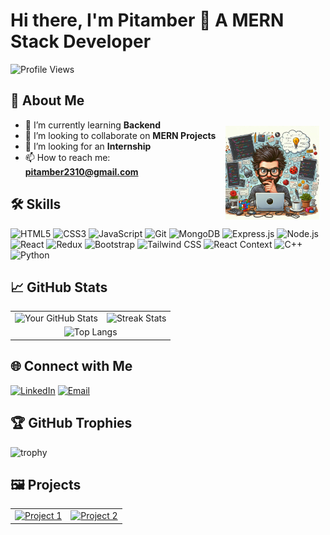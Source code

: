 # Hi there, I'm Pitamber 👋 A MERN Stack Developer

![Profile Views](https://komarev.com/ghpvc/?username=whizzy23&color=blueviolet&style=flat&label=Profile+Views)
## 🚀 About Me

<img align="right" height="150" src="dev.png" alt="Developer at work" style="margin: 10px; float: right;" />

- 🌱 I’m currently learning **Backend**
- 👯 I’m looking to collaborate on **MERN Projects**
- 🤔 I’m looking for an **Internship**
- 📫 How to reach me: **pitamber2310@gmail.com**

## 🛠️ Skills

![HTML5](https://img.shields.io/badge/-HTML5-E34F26?logo=html5&logoColor=fff&style=for-the-badge)
![CSS3](https://img.shields.io/badge/-CSS3-1572B6?logo=css3&logoColor=fff&style=for-the-badge)
![JavaScript](https://img.shields.io/badge/-JavaScript-F7DF1E?logo=javascript&logoColor=000&style=for-the-badge)
![Git](https://img.shields.io/badge/-Git-F05032?logo=git&logoColor=fff&style=for-the-badge)
![MongoDB](https://img.shields.io/badge/-MongoDB-47A248?logo=mongodb&logoColor=fff&style=for-the-badge)
![Express.js](https://img.shields.io/badge/-Express.js-000?logo=express&logoColor=fff&style=for-the-badge)
![Node.js](https://img.shields.io/badge/-Node.js-339933?logo=node.js&logoColor=fff&style=for-the-badge)
![React](https://img.shields.io/badge/-React-61DAFB?logo=react&logoColor=000&style=for-the-badge)
![Redux](https://img.shields.io/badge/-Redux-764ABC?logo=redux&logoColor=fff&style=for-the-badge)
![Bootstrap](https://img.shields.io/badge/-Bootstrap-7952B3?logo=bootstrap&logoColor=fff&style=for-the-badge)
![Tailwind CSS](https://img.shields.io/badge/-Tailwind%20CSS-38B2AC?logo=tailwind-css&logoColor=fff&style=for-the-badge)
![React Context](https://img.shields.io/badge/-React%20Context-61DAFB?logo=react&logoColor=000&style=for-the-badge)
![C++](https://img.shields.io/badge/-C++-00599C?logo=c%2B%2B&logoColor=fff&style=for-the-badge)
![Python](https://img.shields.io/badge/-Python-3776AB?logo=python&logoColor=fff&style=for-the-badge)

## 📈 GitHub Stats
<table>
  <tr>
    <td>
      <img src="https://github-readme-stats.vercel.app/api?username=whizzy23&show_icons=true&theme=vision-friendly-dark" alt="Your GitHub Stats" />
    </td>
    <td>
      <img src="https://github-readme-streak-stats.herokuapp.com/?user=whizzy23&theme=vision-friendly-dark&fire=dd2727" alt="Streak Stats" />
    </td>
  </tr>
  <tr>
    <td colspan="2" align="center">
      <img src="https://github-readme-stats.vercel.app/api/top-langs/?username=whizzy23&layout=compact&theme=vision-friendly-dark" alt="Top Langs" />
    </td>
  </tr>
</table>

## 🌐 Connect with Me

[![LinkedIn](https://img.shields.io/badge/LinkedIn-0077B5?logo=linkedin&logoColor=white&style=for-the-badge)](https://www.linkedin.com/in/yourprofile)
[![Email](https://img.shields.io/badge/Email-D14836?logo=gmail&logoColor=white&style=for-the-badge)](pitamberpaudel2003@gmail.com)

## 🏆 GitHub Trophies

![trophy](https://github-profile-trophy.vercel.app/?username=whizzy23&theme=onedark)

## 🖼️ Projects

<table>
  <tr>
    <td>
      <a href="https://github.com/whizzy23/Freetle">
        <img src="https://github-readme-stats.vercel.app/api/pin/?username=whizzy23&repo=Freetle&theme=vision-friendly-dark" alt="Project 1" />
      </a>
    </td>
    <td>
      <a href="https://github.com/whizzy23/Weather-site">
        <img src="https://github-readme-stats.vercel.app/api/pin/?username=whizzy23&repo=Weather-site&theme=vision-friendly-dark" alt="Project 2" />
      </a>
    </td>
  </tr>
</table>
